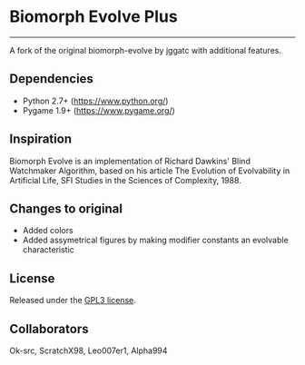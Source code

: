 # Biomorph Evolve Plus
---
A fork of the original biomorph-evolve by jggatc with additional features.

## Dependencies
* Python 2.7+ (https://www.python.org/)
* Pygame 1.9+ (https://www.pygame.org/)

## Inspiration
Biomorph Evolve is an implementation of Richard Dawkins' Blind Watchmaker Algorithm, based on his article The Evolution of Evolvability in Artificial Life, SFI Studies in the Sciences of Complexity, 1988.

## Changes to original
* Added colors
* Added assymetrical figures by making modifier constants an evolvable characteristic

## License
Released under the [GPL3 license](http://www.gnu.org/licenses/gpl.html).

## Collaborators

Ok-src, ScratchX98, Leo007er1, Alpha994
